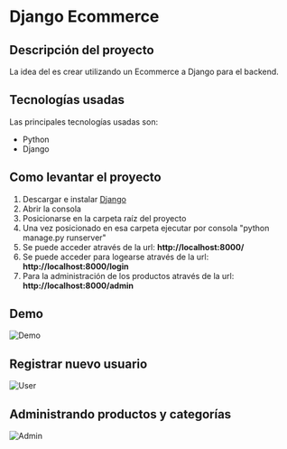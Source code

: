 # Django Ecommerce

## Descripción del proyecto

La idea del es crear utilizando un Ecommerce a Django para el backend.

## Tecnologías usadas

Las principales tecnologías usadas son:

  - Python
  - Django


## Como levantar el proyecto

1. Descargar e instalar [Django](https://www.djangoproject.com/) 
2. Abrir la consola
3. Posicionarse en la carpeta raíz del proyecto
4. Una vez posicionado en esa carpeta ejecutar por consola "python manage.py runserver"
5. Se puede acceder através de la url: **http://localhost:8000/**
6. Se puede acceder para logearse através de la url: **http://localhost:8000/login**
7. Para la administración de los productos através de la url:  **http://localhost:8000/admin**

## Demo

![Demo](https://user-images.githubusercontent.com/4382527/154098711-f61f74de-2242-46c7-9e32-64ad1ae6af7b.gif)

## Registrar nuevo usuario

![User](https://user-images.githubusercontent.com/4382527/154109563-3a54ae74-ec77-47b2-ac13-0bf68d8db1fb.gif)

## Administrando productos y categorías

![Admin](https://user-images.githubusercontent.com/4382527/154100894-bc045307-0861-4b17-b347-9551606b74ec.gif)



